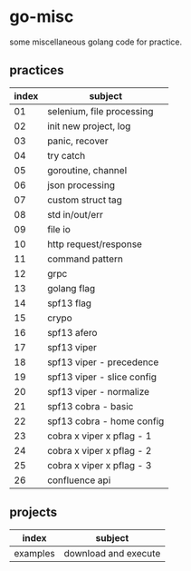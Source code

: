 # go-misc

some miscellaneous golang code for practice.

## practices
| index | subject                      |
|-------|------------------------------|
| 01    | selenium, file processing    |
| 02    | init new project, log        |
| 03    | panic, recover               |
| 04    | try catch                    |
| 05    | goroutine, channel           |
| 06    | json processing              |
| 07    | custom struct tag            |
| 08    | std in/out/err               |
| 09    | file io                      |
| 10    | http request/response        |
| 11    | command pattern              |
| 12    | grpc                         |
| 13    | golang flag                  |
| 14    | spf13 flag                   |
| 15    | crypo                        |
| 16    | spf13 afero                  |
| 17    | spf13 viper                  |
| 18    | spf13 viper - precedence     |
| 19    | spf13 viper - slice config   |
| 20    | spf13 viper - normalize      |
| 21    | spf13 cobra - basic          |
| 22    | spf13 cobra - home config    |
| 23    | cobra x viper x pflag - 1    |
| 24    | cobra x viper x pflag - 2    |
| 25    | cobra x viper x pflag - 3    |
| 26    | confluence api               |

## projects
| index    | subject                      |
|----------|------------------------------|
| examples | download and execute         |
